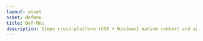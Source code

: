 ```yaml
---
layout: asset
asset: defmnu
title: Def-Mnu
description: Simpe cross-platform (OSX + Windows) native context and app menu library.
---
```

